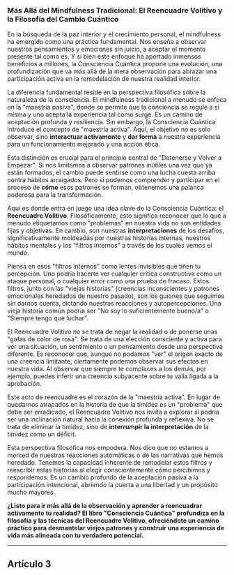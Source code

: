 ### Más Allá del Mindfulness Tradicional: El Reencuadre Volitivo y la Filosofía del Cambio Cuántico
En la búsqueda de la paz interior y el crecimiento personal, el mindfulness ha emergido como una práctica fundamental. Nos enseña a observar nuestros pensamientos y emociones sin juicio, a aceptar el momento presente tal como es. Y si bien este enfoque ha aportado inmensos beneficios a millones, la Consciencia Cuántica propone una evolución, una profundización que va más allá de la mera observación para abrazar una participación activa en la remodelación de nuestra realidad interior.

La diferencia fundamental reside en la perspectiva filosófica sobre la naturaleza de la consciencia. El mindfulness tradicional a menudo se enfoca en la "maestría pasiva", donde se permite que la conciencia se regule a sí misma y uno acepta la experiencia tal como surge. Es un camino de aceptación profunda y resiliencia. Sin embargo, la Consciencia Cuántica introduce el concepto de "maestría activa". Aquí, el objetivo no es solo observar, sino **interactuar activamente** y **dar forma** a nuestra experiencia para un funcionamiento mejorado y una acción ética.

Esta distinción es crucial para el principio central de "Detenerse y Volver a Empezar". Si nos limitamos a observar patrones inútiles una vez que ya están formados, el cambio puede sentirse como una lucha cuesta arriba contra hábitos arraigados. Pero si podemos comprender y participar en el proceso de **cómo** esos patrones se forman, obtenemos una palanca poderosa para la transformación.

Aquí es donde entra en juego una idea clave de la Consciencia Cuántica: el **Reencuadre Volitivo**. Filosóficamente, esto significa reconocer que lo que a menudo etiquetamos como "problemas" en nuestra vida no son entidades fijas y objetivas. En cambio, son nuestras **interpretaciones** de los desafíos, significativamente moldeadas por nuestras historias internas, nuestros hábitos mentales y los "filtros internos" a través de los cuales vemos el mundo.

Piensa en esos "filtros internos" como lentes invisibles que tiñen tu percepción. Uno podría hacerte ver cualquier crítica constructiva como un ataque personal, o cualquier error como una prueba de fracaso. Estos filtros, junto con las "viejas historias" (creencias inconscientes y patrones emocionales heredados de nuestro pasado), son los guiones que seguimos sin darnos cuenta, dictando nuestras reacciones y autopercepciones. Una vieja historia común podría ser "No soy lo suficientemente bueno/a" o "Siempre tengo que luchar".

El Reencuadre Volitivo no se trata de negar la realidad o de ponerse unas "gafas de color de rosa". Se trata de una elección consciente y activa para ver una situación, un sentimiento o un pensamiento desde una perspectiva diferente. Es reconocer que, aunque no podamos "ver" el origen exacto de una creencia limitante, ciertamente podemos observar sus efectos en nuestra vida. Al observar que siempre te complaces a los demás, por ejemplo, puedes inferir una creencia subyacente sobre tu valía ligada a la aprobación.

Este acto de reencuadre es el corazón de la "maestría activa". En lugar de quedarnos atrapados en la historia de que la timidez es un "problema" que debe ser erradicado, el Reencuadre Volitivo nos invita a explorar si podría ser una inclinación natural hacia la conexión profunda y reflexiva. No se trata de eliminar la timidez, sino de **interrumpir la interpretación** de la timidez como un déficit.

Esta perspectiva filosófica nos empodera. Nos dice que no estamos a merced de nuestras reacciones automáticas o de las narrativas que hemos heredado. Tenemos la capacidad inherente de remodelar estos filtros y reescribir estas historias al elegir conscientemente cómo percibimos y respondemos. Es un cambio profundo de la aceptación pasiva a la participación intencional, abriendo la puerta a una libertad y un propósito mucho mayores.

**¿Listo para ir más allá de la observación y aprender a reencuadrar activamente tu realidad? El libro "Consciencia Cuántica" profundiza en la filosofía y las técnicas del Reencuadre Volitivo, ofreciéndote un camino práctico para desmantelar viejos patrones y construir una experiencia de vida más alineada con tu verdadero potencial.**

---

## Artículo 3